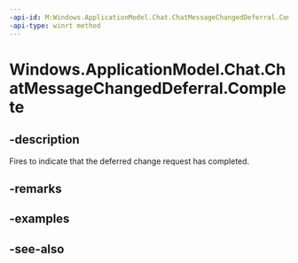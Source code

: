 ```yaml
---
-api-id: M:Windows.ApplicationModel.Chat.ChatMessageChangedDeferral.Complete
-api-type: winrt method
---
```


<!-- Method syntax
public void Complete()
-->

# Windows.ApplicationModel.Chat.ChatMessageChangedDeferral.Complete

## -description
Fires to indicate that the deferred change request has completed.

## -remarks

## -examples

## -see-also
